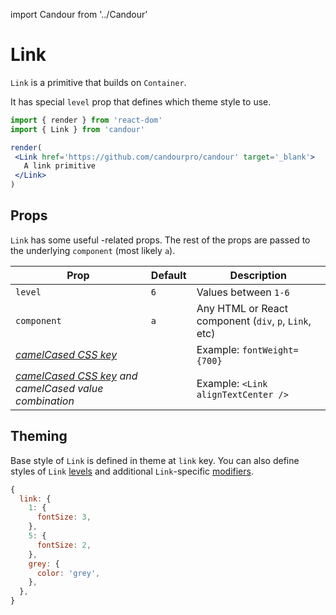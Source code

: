import Candour from '../Candour'

# Link

`Link` is a primitive that builds on `Container`.

It has special `level` prop that defines which theme style to use.

 ```jsx sandbox
import { render } from 'react-dom'
import { Link } from 'candour'

render(
  <Link href='https://github.com/candourpro/candour' target='_blank'>
    A link primitive
  </Link>
)
```

## Props

`Link` has some useful <Candour />-related props. The rest of the props are
passed to the underlying `component` (most likely `a`).

| Prop                                                                              | Default     | Description                                           |
| -------------                                                                     | ----------- | -----                                                 |
| `level`                                                                           | `6`         | Values between `1-6`                                  |
| `component`                                                                       | `a`         | Any HTML or React component (`div`, `p`, `Link`, etc) |
| [*camelCased CSS key*](/docs/style-props/list)                                    |             | Example: `fontWeight={700}`                           |
| [*camelCased CSS key*](/docs/style-props/list) *and camelCased value combination* |             | Example: `<Link alignTextCenter />`                |

## Theming

Base style of `Link` is defined in theme at `link` key. You can also
define styles of `Link` [levels](/docs/theme/levels) and
additional `Link`-specific [modifiers](/docs/theme/modifiers).


```js
{
  link: {
    1: {
      fontSize: 3,
    },
    5: {
      fontSize: 2,
    },
    grey: {
      color: 'grey',
    },
  },
}
```
